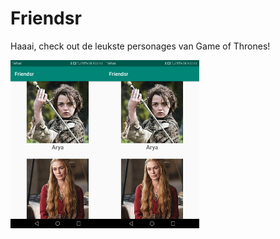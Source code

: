 # Friendsr

Haaai, check out de leukste personages van Game of Thrones! 

<img src="https://github.com/Quint-Langeveld/Friendsr/blob/master/doc/Screenshot_20181217-214157.png" width="30%" height="30%"/><img src="https://github.com/Quint-Langeveld/Friendsr/blob/master/doc/Screenshot_20181217-214157.png" width="30%" height="30%"/>  


